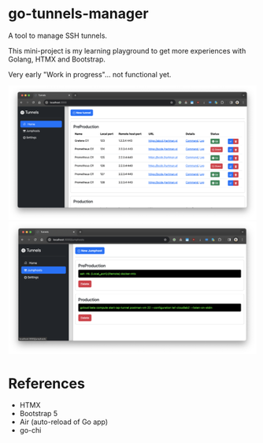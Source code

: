 # go-tunnels-manager

A tool to manage SSH tunnels.

This mini-project is my learning playground to get more experiences with Golang, HTMX and Bootstrap.

Very early "Work in progress"... not functional yet.

![Screenshoot](img/screenshoot.png)
![Screenshoot2](img/screenshoot2.png)

# References

 * HTMX
 * Bootstrap 5
 * Air (auto-reload of Go app)
 * go-chi
